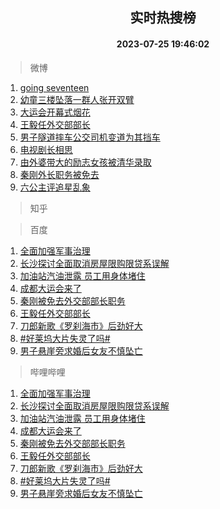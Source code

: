 <div align="center"><h2>实时热搜榜</h2><h4>2023-07-25 19:46:02</h4></div>

> 微博  

1. [going seventeen](https://s.weibo.com/weibo?q=going%20seventeen&t=31&band_rank=1&Refer=top)<br />
2. [幼童三楼坠落一群人张开双臂](https://s.weibo.com/weibo?q=%23%E5%B9%BC%E7%AB%A5%E4%B8%89%E6%A5%BC%E5%9D%A0%E8%90%BD%E4%B8%80%E7%BE%A4%E4%BA%BA%E5%BC%A0%E5%BC%80%E5%8F%8C%E8%87%82%23&t=31&band_rank=2&Refer=top)<br />
3. [大运会开幕式烟花](https://s.weibo.com/weibo?q=%23%E5%A4%A7%E8%BF%90%E4%BC%9A%E5%BC%80%E5%B9%95%E5%BC%8F%E7%83%9F%E8%8A%B1%23&t=31&band_rank=3&Refer=top)<br />
4. [王毅任外交部部长](https://s.weibo.com/weibo?q=%23%E7%8E%8B%E6%AF%85%E4%BB%BB%E5%A4%96%E4%BA%A4%E9%83%A8%E9%83%A8%E9%95%BF%23&t=31&band_rank=4&Refer=top)<br />
5. [男子隧道摔车公交司机变道为其挡车](https://s.weibo.com/weibo?q=%23%E7%94%B7%E5%AD%90%E9%9A%A7%E9%81%93%E6%91%94%E8%BD%A6%E5%85%AC%E4%BA%A4%E5%8F%B8%E6%9C%BA%E5%8F%98%E9%81%93%E4%B8%BA%E5%85%B6%E6%8C%A1%E8%BD%A6%23&t=31&band_rank=5&Refer=top)<br />
6. [电视剧长相思](https://s.weibo.com/weibo?q=%E7%94%B5%E8%A7%86%E5%89%A7%E9%95%BF%E7%9B%B8%E6%80%9D&t=31&band_rank=6&Refer=top)<br />
7. [由外婆带大的励志女孩被清华录取](https://s.weibo.com/weibo?q=%23%E7%94%B1%E5%A4%96%E5%A9%86%E5%B8%A6%E5%A4%A7%E7%9A%84%E5%8A%B1%E5%BF%97%E5%A5%B3%E5%AD%A9%E8%A2%AB%E6%B8%85%E5%8D%8E%E5%BD%95%E5%8F%96%23&t=31&band_rank=7&Refer=top)<br />
8. [秦刚外长职务被免去](https://s.weibo.com/weibo?q=%23%E7%A7%A6%E5%88%9A%E5%A4%96%E9%95%BF%E8%81%8C%E5%8A%A1%E8%A2%AB%E5%85%8D%E5%8E%BB%23&t=31&band_rank=8&Refer=top)<br />
9. [六公主评追星乱象](https://s.weibo.com/weibo?q=%23%E5%85%AD%E5%85%AC%E4%B8%BB%E8%AF%84%E8%BF%BD%E6%98%9F%E4%B9%B1%E8%B1%A1%23&t=31&band_rank=9&Refer=top)<br />

> 知乎  


> 百度  

1. [全面加强军事治理](https://www.baidu.com/s?wd=%E5%85%A8%E9%9D%A2%E5%8A%A0%E5%BC%BA%E5%86%9B%E4%BA%8B%E6%B2%BB%E7%90%86&sa=fyb_news&rsv_dl=fyb_news)<br />
2. [长沙探讨全面取消房屋限购限贷系误解](https://www.baidu.com/s?wd=%E9%95%BF%E6%B2%99%E6%8E%A2%E8%AE%A8%E5%85%A8%E9%9D%A2%E5%8F%96%E6%B6%88%E6%88%BF%E5%B1%8B%E9%99%90%E8%B4%AD%E9%99%90%E8%B4%B7%E7%B3%BB%E8%AF%AF%E8%A7%A3&sa=fyb_news&rsv_dl=fyb_news)<br />
3. [加油站汽油泄露 员工用身体堵住](https://www.baidu.com/s?wd=%E5%8A%A0%E6%B2%B9%E7%AB%99%E6%B1%BD%E6%B2%B9%E6%B3%84%E9%9C%B2+%E5%91%98%E5%B7%A5%E7%94%A8%E8%BA%AB%E4%BD%93%E5%A0%B5%E4%BD%8F&sa=fyb_news&rsv_dl=fyb_news)<br />
4. [成都大运会来了](https://www.baidu.com/s?wd=%E6%88%90%E9%83%BD%E5%A4%A7%E8%BF%90%E4%BC%9A%E6%9D%A5%E4%BA%86&sa=fyb_news&rsv_dl=fyb_news)<br />
5. [秦刚被免去外交部部长职务](https://www.baidu.com/s?wd=%E7%A7%A6%E5%88%9A%E8%A2%AB%E5%85%8D%E5%8E%BB%E5%A4%96%E4%BA%A4%E9%83%A8%E9%83%A8%E9%95%BF%E8%81%8C%E5%8A%A1&sa=fyb_news&rsv_dl=fyb_news)<br />
6. [王毅任外交部部长](https://www.baidu.com/s?wd=%E7%8E%8B%E6%AF%85%E4%BB%BB%E5%A4%96%E4%BA%A4%E9%83%A8%E9%83%A8%E9%95%BF&sa=fyb_news&rsv_dl=fyb_news)<br />
7. [刀郎新歌《罗刹海市》后劲好大](https://www.baidu.com/s?wd=%E5%88%80%E9%83%8E%E6%96%B0%E6%AD%8C%E3%80%8A%E7%BD%97%E5%88%B9%E6%B5%B7%E5%B8%82%E3%80%8B%E5%90%8E%E5%8A%B2%E5%A5%BD%E5%A4%A7&sa=fyb_news&rsv_dl=fyb_news)<br />
8. [#好莱坞大片失灵了吗#](https://www.baidu.com/s?wd=%23%E5%A5%BD%E8%8E%B1%E5%9D%9E%E5%A4%A7%E7%89%87%E5%A4%B1%E7%81%B5%E4%BA%86%E5%90%97%23&sa=fyb_news&rsv_dl=fyb_news)<br />
9. [男子悬崖旁求婚后女友不慎坠亡](https://www.baidu.com/s?wd=%E7%94%B7%E5%AD%90%E6%82%AC%E5%B4%96%E6%97%81%E6%B1%82%E5%A9%9A%E5%90%8E%E5%A5%B3%E5%8F%8B%E4%B8%8D%E6%85%8E%E5%9D%A0%E4%BA%A1&sa=fyb_news&rsv_dl=fyb_news)<br />

> 哔哩哔哩  

1. [全面加强军事治理](https://www.baidu.com/s?wd=%E5%85%A8%E9%9D%A2%E5%8A%A0%E5%BC%BA%E5%86%9B%E4%BA%8B%E6%B2%BB%E7%90%86&sa=fyb_news&rsv_dl=fyb_news)<br />
2. [长沙探讨全面取消房屋限购限贷系误解](https://www.baidu.com/s?wd=%E9%95%BF%E6%B2%99%E6%8E%A2%E8%AE%A8%E5%85%A8%E9%9D%A2%E5%8F%96%E6%B6%88%E6%88%BF%E5%B1%8B%E9%99%90%E8%B4%AD%E9%99%90%E8%B4%B7%E7%B3%BB%E8%AF%AF%E8%A7%A3&sa=fyb_news&rsv_dl=fyb_news)<br />
3. [加油站汽油泄露 员工用身体堵住](https://www.baidu.com/s?wd=%E5%8A%A0%E6%B2%B9%E7%AB%99%E6%B1%BD%E6%B2%B9%E6%B3%84%E9%9C%B2+%E5%91%98%E5%B7%A5%E7%94%A8%E8%BA%AB%E4%BD%93%E5%A0%B5%E4%BD%8F&sa=fyb_news&rsv_dl=fyb_news)<br />
4. [成都大运会来了](https://www.baidu.com/s?wd=%E6%88%90%E9%83%BD%E5%A4%A7%E8%BF%90%E4%BC%9A%E6%9D%A5%E4%BA%86&sa=fyb_news&rsv_dl=fyb_news)<br />
5. [秦刚被免去外交部部长职务](https://www.baidu.com/s?wd=%E7%A7%A6%E5%88%9A%E8%A2%AB%E5%85%8D%E5%8E%BB%E5%A4%96%E4%BA%A4%E9%83%A8%E9%83%A8%E9%95%BF%E8%81%8C%E5%8A%A1&sa=fyb_news&rsv_dl=fyb_news)<br />
6. [王毅任外交部部长](https://www.baidu.com/s?wd=%E7%8E%8B%E6%AF%85%E4%BB%BB%E5%A4%96%E4%BA%A4%E9%83%A8%E9%83%A8%E9%95%BF&sa=fyb_news&rsv_dl=fyb_news)<br />
7. [刀郎新歌《罗刹海市》后劲好大](https://www.baidu.com/s?wd=%E5%88%80%E9%83%8E%E6%96%B0%E6%AD%8C%E3%80%8A%E7%BD%97%E5%88%B9%E6%B5%B7%E5%B8%82%E3%80%8B%E5%90%8E%E5%8A%B2%E5%A5%BD%E5%A4%A7&sa=fyb_news&rsv_dl=fyb_news)<br />
8. [#好莱坞大片失灵了吗#](https://www.baidu.com/s?wd=%23%E5%A5%BD%E8%8E%B1%E5%9D%9E%E5%A4%A7%E7%89%87%E5%A4%B1%E7%81%B5%E4%BA%86%E5%90%97%23&sa=fyb_news&rsv_dl=fyb_news)<br />
9. [男子悬崖旁求婚后女友不慎坠亡](https://www.baidu.com/s?wd=%E7%94%B7%E5%AD%90%E6%82%AC%E5%B4%96%E6%97%81%E6%B1%82%E5%A9%9A%E5%90%8E%E5%A5%B3%E5%8F%8B%E4%B8%8D%E6%85%8E%E5%9D%A0%E4%BA%A1&sa=fyb_news&rsv_dl=fyb_news)<br />
